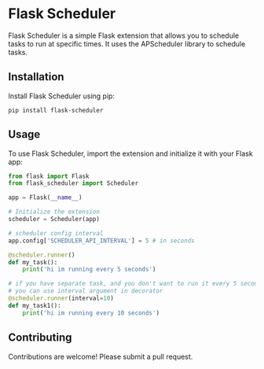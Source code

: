 # Flask Scheduler
Flask Scheduler is a simple Flask extension that allows you to schedule tasks to run at specific times. 
It uses the APScheduler library to schedule tasks.

## Installation
Install Flask Scheduler using pip:
```shell
pip install flask-scheduler
```

## Usage
To use Flask Scheduler, import the extension and initialize it with your Flask app:
```python
from flask import Flask
from flask_scheduler import Scheduler

app = Flask(__name__)

# Initialize the extension
scheduler = Scheduler(app)

# scheduler config interval
app.config['SCHEDULER_API_INTERVAL'] = 5 # in seconds

@scheduler.runner()
def my_task():
    print('hi im running every 5 seconds')

# if you have separate task, and you don't want to run it every 5 seconds
# you can use interval argument in decorator
@scheduler.runner(interval=10)
def my_task1():
    print('hi im running every 10 seconds')
```

## Contributing
Contributions are welcome! Please submit a pull request.